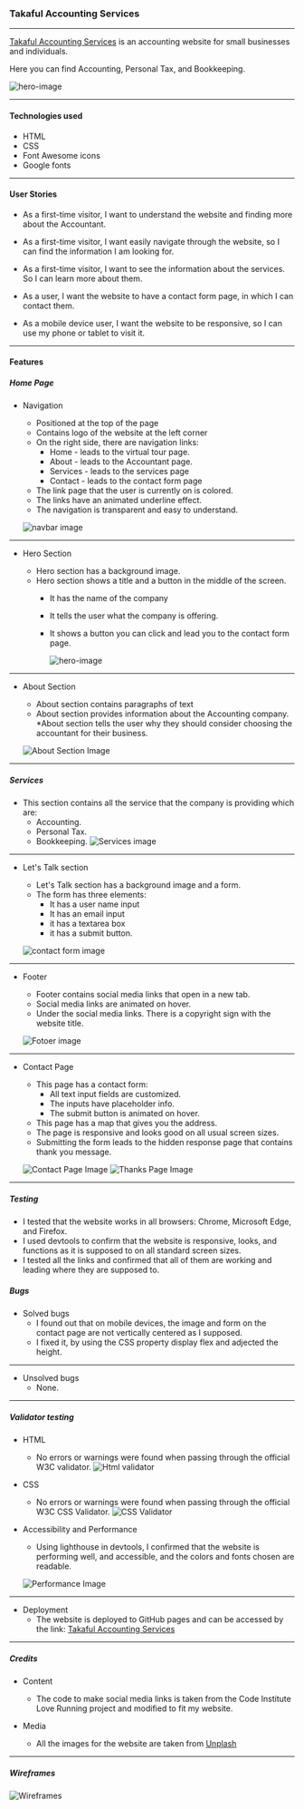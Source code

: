 ### Takaful Accounting Services
***
[Takaful Accounting Services](https://ibrahim-y-adam.github.io/project-one/) is an accounting website for small businesses and individuals. 

Here you can find Accounting, Personal Tax, and Bookkeeping.

![hero-image](screenshots/Screenshot-Takaful.png)

***
#### Technologies used

* HTML
* CSS
* Font Awesome icons
* Google fonts

***

#### User Stories

* As a first-time visitor, I want to understand the website and finding more about the Accountant.

* As a first-time visitor, I want easily navigate through the website, so I can find the information I am looking for.

* As a first-time visitor, I want to see the information about the services. So I can learn more about them.

* As a user, I want the website to have a contact form page, in which I can contact them.

* As a mobile device user, I want the website to be responsive, so I can use my phone or tablet to visit it.
  

***
#### Features
##### Home Page
* Navigation 

    * Positioned at the top of the page
    * Contains logo of the website at the left corner
    * On the right side, there are navigation links: 
        * Home - leads to the virtual tour page.
        * About - leads to the Accountant page.
        * Services - leads to the services page
        * Contact - leads to the contact form page
    * The link page that the user is currently on is colored.
    * The links have an animated underline effect.
    * The navigation is transparent and easy to understand.

    ![navbar image](screenshots/navbar.png)

***
* Hero Section

    * Hero section has a background image.
    * Hero section shows a title and a button in the middle of the screen.
        * It has the name of the company
        * It tells the user what the company is offering.
        * It shows a button you can click and lead you to the contact form page.

            ![hero-image](screenshots/Screenshot-hero-title.png)

***

* About Section

    * About section contains paragraphs of text
    * About section provides information about the Accounting company.
    *About section tells the user why they should consider choosing the accountant for their business.

    ![About Section Image](screenshots/Screenshot-about.png)

***

##### Services
* This section contains all the service that the company is providing which are:
    * Accounting.
    * Personal Tax.
    * Bookkeeping.
        ![Services image](screenshots/screenshot-servicing.png) 


***

* Let's Talk section
    * Let's Talk section has a background image and a form.
    * The form has three elements:
        * It has a user name input
        * It has an email input
        * it has a textarea box
        * it has a submit button.

    ![contact form image](screenshots/screenshot-let-talk.png)

***

* Footer

    * Footer contains social media links that open in a new tab.
    * Social media links are animated on hover.
    * Under the social media links. There is a copyright sign with the website title.

    ![Fotoer image](screenshots/screenshot-footer.png)

***

* Contact Page

    * This page has a contact form: 
        * All text input fields are customized.
        * The inputs have placeholder info.
        * The submit button is animated on hover.
    * This page has a map that gives you the address.
    * The page is responsive and looks good on all usual screen sizes.
    * Submitting the form leads to the hidden response page that contains thank you message.

    ![Contact Page Image](screenshots/screenshot-contact-page.png)
    ![Thanks Page Image](screenshots/screenshot-thanks-img.png)

***

##### Testing


* I tested that the website works in all browsers: Chrome, Microsoft Edge, and Firefox.
* I used devtools to confirm that the website is responsive, looks, and functions as it is supposed to on all standard screen sizes.
* I tested all the links and confirmed that all of them are working and leading where they are supposed to.

##### Bugs
* Solved bugs
    * I found out that on mobile devices, the image and form on the contact page are not vertically centered as I supposed.
    * I fixed it, by using the CSS property display flex and adjected the height.

***

* Unsolved bugs
    * None.
***

##### Validator testing

* HTML 
    * No errors or warnings were found when passing through the official W3C validator.
    ![Html validator](screenshots/screenshot-html.png)

* CSS
    * No errors or warnings were found when passing through the official W3C CSS Validator.
    ![CSS Validator](screenshots/creenshot-css.png)
* Accessibility and Performance
    * Using lighthouse in devtools, I confirmed that the website is performing well, and accessible, and the colors and fonts chosen are readable.

    ![Performance Image](screenshots/screenshot-performance-img.png)

***

* Deployment 
    * The website is deployed to GitHub pages and can be accessed by the link: [Takaful Accounting Services](https://ibrahim-y-adam.github.io/project-one/)

***
##### Credits

* Content 
    * The code to make social media links is taken from the Code Institute Love Running project and modified to fit my website.

* Media
    * All the images for the website are taken from [Unplash](https://unsplash.com/)

***

##### Wireframes
![Wireframes](screenshots/wireframe.png)



